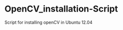 OpenCV_installation-Script
==========================

Script for installing openCV in Ubuntu 12.04

